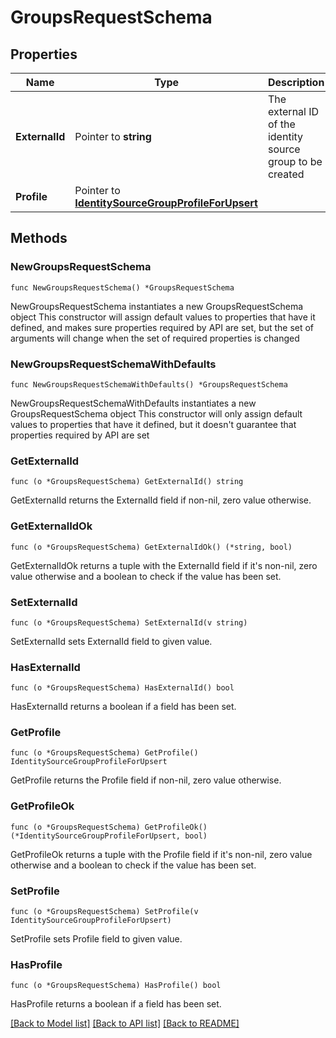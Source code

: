 # GroupsRequestSchema

## Properties

Name | Type | Description | Notes
------------ | ------------- | ------------- | -------------
**ExternalId** | Pointer to **string** | The external ID of the identity source group to be created | [optional] 
**Profile** | Pointer to [**IdentitySourceGroupProfileForUpsert**](IdentitySourceGroupProfileForUpsert.md) |  | [optional] 

## Methods

### NewGroupsRequestSchema

`func NewGroupsRequestSchema() *GroupsRequestSchema`

NewGroupsRequestSchema instantiates a new GroupsRequestSchema object
This constructor will assign default values to properties that have it defined,
and makes sure properties required by API are set, but the set of arguments
will change when the set of required properties is changed

### NewGroupsRequestSchemaWithDefaults

`func NewGroupsRequestSchemaWithDefaults() *GroupsRequestSchema`

NewGroupsRequestSchemaWithDefaults instantiates a new GroupsRequestSchema object
This constructor will only assign default values to properties that have it defined,
but it doesn't guarantee that properties required by API are set

### GetExternalId

`func (o *GroupsRequestSchema) GetExternalId() string`

GetExternalId returns the ExternalId field if non-nil, zero value otherwise.

### GetExternalIdOk

`func (o *GroupsRequestSchema) GetExternalIdOk() (*string, bool)`

GetExternalIdOk returns a tuple with the ExternalId field if it's non-nil, zero value otherwise
and a boolean to check if the value has been set.

### SetExternalId

`func (o *GroupsRequestSchema) SetExternalId(v string)`

SetExternalId sets ExternalId field to given value.

### HasExternalId

`func (o *GroupsRequestSchema) HasExternalId() bool`

HasExternalId returns a boolean if a field has been set.

### GetProfile

`func (o *GroupsRequestSchema) GetProfile() IdentitySourceGroupProfileForUpsert`

GetProfile returns the Profile field if non-nil, zero value otherwise.

### GetProfileOk

`func (o *GroupsRequestSchema) GetProfileOk() (*IdentitySourceGroupProfileForUpsert, bool)`

GetProfileOk returns a tuple with the Profile field if it's non-nil, zero value otherwise
and a boolean to check if the value has been set.

### SetProfile

`func (o *GroupsRequestSchema) SetProfile(v IdentitySourceGroupProfileForUpsert)`

SetProfile sets Profile field to given value.

### HasProfile

`func (o *GroupsRequestSchema) HasProfile() bool`

HasProfile returns a boolean if a field has been set.


[[Back to Model list]](../README.md#documentation-for-models) [[Back to API list]](../README.md#documentation-for-api-endpoints) [[Back to README]](../README.md)


